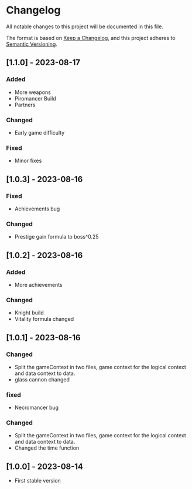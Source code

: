 # Changelog

All notable changes to this project will be documented in this file.

The format is based on [Keep a Changelog](https://keepachangelog.com/en/1.0.0/),
and this project adheres to [Semantic Versioning](https://semver.org/spec/v2.0.0.html).

## [1.1.0] - 2023-08-17
### Added
- More weapons
- Piromancer Build
- Partners

### Changed
- Early game difficulty

### Fixed
- Minor fixes

## [1.0.3] - 2023-08-16
### Fixed
- Achievements bug

### Changed
- Prestige gain formula to boss^0.25


## [1.0.2] - 2023-08-16
### Added
- More achievements

### Changed
- Knight build 
- Vitality formula changed

## [1.0.1] - 2023-08-16

### Changed
- Split the gameContext in two files, game context for the logical context and data context to data.
- glass cannon changed

### fixed
- Necromancer bug


### Changed
- Split the gameContext in two files, game context for the logical context and data context to data.
- Changed the time function

## [1.0.0] - 2023-08-14
- First stable version





